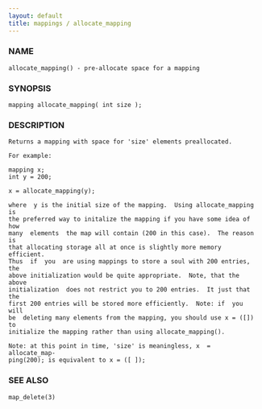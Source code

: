 ```yaml
---
layout: default
title: mappings / allocate_mapping
---
```






### NAME
    allocate_mapping() - pre-allocate space for a mapping


### SYNOPSIS
    mapping allocate_mapping( int size );


### DESCRIPTION
    Returns a mapping with space for 'size' elements preallocated.

    For example:

    mapping x;
    int y = 200;

    x = allocate_mapping(y);

    where  y is the initial size of the mapping.  Using allocate_mapping is
    the preferred way to initalize the mapping if you have some idea of how
    many  elements  the map will contain (200 in this case).  The reason is
    that allocating storage all at once is slightly more memory  efficient.
    Thus  if  you  are using mappings to store a soul with 200 entries, the
    above initialization would be quite appropriate.  Note, that the  above
    initialization  does not restrict you to 200 entries.  It just that the
    first 200 entries will be stored more efficiently.  Note: if  you  will
    be  deleting many elements from the mapping, you should use x = ([]) to
    initialize the mapping rather than using allocate_mapping().

    Note: at this point in time, 'size' is meaningless, x  =  allocate_map‐
    ping(200); is equivalent to x = ([ ]);


### SEE ALSO
    map_delete(3)



